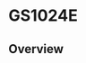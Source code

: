 # GS1024E

## Overview
<!DOCTYPE html>
<html lang="en">
<head>
    <meta charset="UTF-8">
    <meta name="viewport" content="width=device-width, initial-scale=1.0">
    <title>Tab切换示例</title>
    <style>
        /* 标签容器样式 */
        .tab-container {
            display: block;
            border-bottom: 1px solid #ccc;
        }

        /* 标签样式 */
        .tab {
            padding: 10px 20px;
            cursor: pointer;
            border: none;
            border-bottom: none;
            background-color: rgb(225, 225, 225);
            display: inline-block;
        }

        /* 激活标签样式 */
        .tab.active {
            background-color:#8E9AD5;
        }

        /* 内容面板样式 */
        .tab-content {
            padding: 20px;
            border: none;
            border-top: none;
            display: none; /* 默认隐藏内容 */
        }

        /* 激活内容面板样式 */
        .tab-content.active {
            display: block; /* 显示内容 */
        }

        /* 表格样式 */
        table {
            border-collapse: collapse; /* 合并边框 */
            width: 100%;
        }
        th, td {
            border: 1px solid #ccc;
            padding: 8px;
            text-align: center;
        }
    </style>
</head>

<body>
    <!-- 标签容器 -->
    <div class="tab-container">
        <div class="tab active" data-target="tab1">Package Content</div>
        <div class="tab" data-target="tab2">Appearance</div>
        <div class="tab" data-target="tab3">Topology</div>
        <div class="tab" data-target="tab4">LED & DIP</div>   
    </div>
    <!-- 内容面板容器 -->
    <div class="tab-content-container">
        <div id="tab1" class="tab-content active">
            <p><img src="../../images/gs1024e/package.jpg" width="500" alt=""></p>
        </div>
        <div id="tab2" class="tab-content active">
            <p><img src="../../images/gs1024e/frontpanel.png" width="500" alt=""></p>
            <p>&nbsp;</p> 
            <p>&nbsp;</p>
            <p>&nbsp;</p>
            <p><img src="../../images/gs1024e/backpanel.png" width="500" alt=""></p>
        </div>
        <div id="tab3" class="tab-content active">
            <p><img src="../../images/gs1024e/topology-vlan.jpg" width="500" alt=""></p>
            <p>&nbsp;</p> 
            <p><img src="../../images/gs1024e/topology-qos.jpg" width="500" alt=""></p>
        </div>
        <div id="tab4" class="tab-content">
            <table>
                <tr>
                    <th>LED</th>
                    <th>Description</th>
                </tr>
                <tr>
                    <td>PWR</td>
                    <td>
                    <p>On: Power is on.</p>
                    <p>Off: Power is off.</p>
                    </td>
                </tr>
                <tr>
                    <td>
                    <p>Link/Act</p>
                    <p>(1-24)</p>
                    </td>
                    <td>
                    <p>On: Link but no data.</p>
                    <p>Flash: Link and data transmission. </p>
                    <p>Off: No link or no data.</p>
                    </td>
                </tr>
                <tr>
                    <th>DIP</th>
                    <th>Description</th>
                </tr>
                <tr>
                    <td>Managed</td>
                    <td>(Default) Light-managed Mode. Allow to manage the swicth on the web-based GUI.</td>
                </tr>
                <tr>
                    <td>VLAN</td>
                    <td>Non-managed Mode. The designated Downlink Port 1-22 are isolated from each other, and only transmit data with the Uplink Port 23-24.</td>
                </tr>
                <tr>
                    <td>Extend</td>
                    <td>Non-managed Mode. The data speed of Port 1-22 will be capped at 10 Mbps and the maximum transmission distance be 250 meters.</td>
                </tr>
                <tr>
                    <td>RESET</td>
                    <td>Toggle the switch from left to right and back within 2 seconds to restore the factory defaults.</td>
                </tr>
            </table>
        </div>      
    </div>
    <script>
        // 获取所有标签元素
        const tabs = document.querySelectorAll('.tab'); 
        // 获取所有内容面板元素
        const tabContents = document.querySelectorAll('.tab-content'); 

        // 为每个标签添加点击事件监听器
        tabs.forEach(tab  => {
            tab.addEventListener('click',  () => {
                // 移除所有标签的激活状态
                tabs.forEach(t  => t.classList.remove('active')); 
                // 移除所有内容面板的激活状态
                tabContents.forEach(content  => content.classList.remove('active')); 

                // 添加当前点击标签的激活状态
                tab.classList.add('active'); 
                // 获取当前点击标签对应的内容面板的 ID
                const targetId = tab.dataset.target; 
                // 获取对应的内容面板元素
                const targetContent = document.getElementById(targetId); 
                // 添加对应的内容面板的激活状态
                targetContent.classList.add('active'); 
            });
        });
    </script>
</body>
</html>

---
## [Installation](installation.md)

The switch supports two means of installation: [Desktop](installation.md#desktop-installation) and [Rackmount via brackets](installation.md#rack-installation). [>>> >>>](installation.md)

---

## Management

### - [Login](log_in_out.md)
The switch supports further management on the GUI web page. Log into it and start management.
[>>> >>>](log_in_out.md)

---
### - [System Manage](system_manage.md)

<img src="../../images/gs1024e/systeminfo.png" alt="" width="1000px" style="border: 1px solid #eee;" />

- [**System Info**](system_manage.md#system-info) displays the system information about the switch, including System name, MAC address, IP address, Firmware version and so on. [>>> >>>](system_manage.md#system-info)
- [**IP Settings**](system_manage.md#ip-settings) displays the IP address and subnet mask or allows for alteration. [>>> >>>](system_manage.md#system-info)
- [**Account Settings**](system_manage.md#account-settings) allows to change the login account username or password.[>>> >>>](system_manage.md#system-info)


---
### - [Port Management](port_management.md)

<img src="../../images/gs1024e/port settings.png" alt="" width="1000px" style="border: 1px solid #eee;" />

- [**Port Settings**](port_management.md#port-settings) configures the Ports' parameters, including the state, auto-negotiation, data transfer rate and mode, as well as the flow control. [>>> >>>](port_management.md#port-settings)

- [**Port Trunk**](port_management.md#port-trunk) allows multiple ports to be bundled together to increase bandwidth and provide redundancy data for transmission. [>>> >>>](port_management.md#port-trunk)

- [**Port Mirror**](port_management.md#port-mirror) enables the traffic of one port to be copied to another port for monitoring and analysis purposes. [>>> >>>](port_management.md#port-mirror)

- [**Speed Limit**](port_management.md#speed-limit) restricts the data transmission rate of a port to prevent network congestion and ensure fair bandwidth allocation. [>>> >>>](port_management.md#speed-limit)

- [**Jumbo Frame**](port_management.md#jumbo-frame) supports the transmission of larger data frames (typically up to 9,000 bytes) to improve network efficiency and reduce overhead. [>>> >>>](port_management.md#jumbo-frame)

- [**EEE Config**](port_management.md#eee-config)(Energy-Efficient Ethernet configuration) allows the switch to reduce power consumption during periods of low data activity while maintaining network connectivity. [>>> >>>](port_management.md#eee-config)

- [**Storm Control**](port_management.md#storm-control) limits the number of broadcast, multicast, or unknown unicast frames on a port to prevent network storms that can overwhelm the network. [>>> >>>](port_management.md#storm-control)

- [**Traffic Monitor**](port_management.md#traffic-monitor) monitors network traffic to identify patterns, detect anomalies, and provide insights into network performance and usage. [>>> >>>](port_management.md#traffic-monitor)

- [**MAC Manage**](port_management.md#mac-manage) manages MAC addresses by learning, filtering, and controlling access based on MAC addresses to enhance network security and manageability. [>>> >>>](port_management.md#mac-manage)

----

### - [Protocol Management](protocol_management.md) 

- [**SNMP**](protocol_management.md#snmp) is a widely used protocol for managing and monitoring network devices. It allows network administrators to collect information from and configure devices such as routers, switches, and servers. [>>> >>>](protocol_management.md#snmp)

- [**IGMP Snooping**](protocol_management.md#igmp) is a technique used by switches to monitor IGMP messages between hosts and routers. It helps optimize multicast traffic by ensuring that multicast packets are only forwarded to ports where interested receivers are present. [>>> >>>](protocol_management.md#igmp)

- [**DHCP Snooping**](protocol_management.md#dhcp-snooping) is a security feature used on switches to prevent unauthorized DHCP servers from assigning IP addresses to devices on the network. It helps protect against IP address spoofing and ensures that only legitimate DHCP servers can operate. [>>> >>>](protocol_management.md#dhcp-snooping)

- [**Loop Prevention**](protocol_management.md#loop-prevention) is used in networks to avoid the creation of loops that can cause broadcast storms and network instability. Techniques such as Spanning Tree Protocol (STP) are commonly used to detect and prevent loops in Layer 2 networks. [>>> >>>](protocol_management.md#loop-prevention)

- [**Spanning Tree**](protocol_management.md#spanning-tree) (STP) is a network protocol that prevents loops in a network by ensuring that there is only one active path between any two network devices. It achieves this by creating a loop-free topology using a tree structure. [>>> >>>](protocol_management.md#spanning-tree)
  
- [**LLDP Config**](protocol_management.md#lldp-config) is a protocol used to exchange information between adjacent network devices. It helps in discovering device information, such as device type, port details, and VLAN information, which can be useful for network management and troubleshooting. [>>> >>>](protocol_management.md#lldp-config)

- [**LLDP Neighbor**](protocol_management.md#lldp-neighbor) displays information about adjacent devices discovered via LLDP. [>>> >>>](protocol_management.md#lldp-neighbor)

---

### - [VLAN](vlan.md)

- [**MTU VLAN**](vlan.md#mtu-vlan) adjusts the Maximum Transmission Unit (MTU) size (typically to 1496 bytes) on interfaces carrying VLAN-tagged traffic to accommodate the extra 4-byte 802.1Q tag and prevent fragmentation or packet loss. [>>> >>>](vlan.md#mtu-vlan)

- [**Port-based VLAN**](vlan.md#port-based-vlan) also called Static VLAN, assigns switch ports directly to a specific VLAN; any device plugged into that port belongs to that VLAN. Ideal for simplicity and static device locations. [>>> >>>](vlan.md#port-based-vlan)

- [**802.1Q VLAN**](vlan.md#8021q-vlan) also called Tagged VLAN/Trunking, uses standard 802.1Q tags within Ethernet frames to identify VLAN membership, allowing a single physical link (trunk) to carry traffic for multiple VLANs between switches or to routers. [>>> >>>](vlan.md#8021q-vlan)

- [**Voice VLAN**](vlan.md#voice-vlan) is a dedicated VLAN specifically for IP phone traffic, often prioritizing it (via QoS) and separating it from data traffic for better quality and security. Typically uses 802.1Q tagging 3. [>>> >>>](vlan.md#voice-vlan)

---

### - [QoS](qos.md)

- [**QoS Basic**](qos.md#qos-basic) includes SP, WRR and WFQ. For more configurations, please go to [>>> >>>](qos.md#qos-basic)

- [**QoS Advanced**](qos.md#qos-advanced) includes Port_based QoS, 802.1q_based Qos and DSCP_based QoS. For more configurations, please go to [>>> >>>](qos.md#qos-advanced)

---

### - [Tools](tools.md)
- [**Cable Diagnostics**](tools.md#cable-diagnostics) supports to test and assess the condition of the cables connected to specific ports. [>>> >>>](tools.md#cable-diagnostics)

- [**Firmware Upgrade**](tools.md#firmware-upgrade) updates the switch to its latest firmware, enhancing functionality, fixing bugs, or improving security. [>>> >>>](tools.md#firmware-upgrade)

- [**Ping Tool**](tools.md#ping-tool) tests connectivity to another device by sending ICMP echo requests and measuring the response time. [>>> >>>](tools.md#ping-tool)

- [**Backup Restore**](tools.md#backup-restore) saves or retrieves switch configuration settings, allowing you to back up current settings or restore previous ones. [>>> >>>](tools.md#backup-restore)

- [**System Reset**](tools.md#system-reset) resets the switch to its factory default settings, erasing all custom configurations. [>>> >>>](tools.md#system-reset)

- [**System Reboot**](tools.md#system-reboot) restarts the switch, reloading the current firmware and configuration without erasing settings. [>>> >>>](tools.md#system-reboot)
  
---